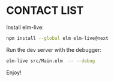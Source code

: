 # CONTACT LIST

Install elm-live: 
```bash
npm install --global elm elm-live@next
```

Run the dev server with the debugger:
```bash
elm-live src/Main.elm  -- --debug
```

Enjoy!